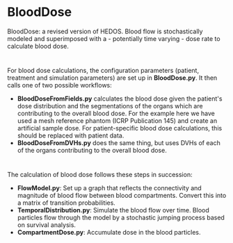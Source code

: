 # BloodDose
BloodDose: a revised version of HEDOS. Blood flow is stochastically modeled and superimposed with a - potentially time varying - dose rate to calculate blood dose.

#
For blood dose calculations, the configuration parameters (patient, treatment and simulation parameters) are set up in **BloodDose.py**.
It then calls one of two possible workflows: 
- **BloodDoseFromFields.py** calculates the blood dose given the patient's dose distribution and the segmentations of the organs which are contributing to the overall blood dose. For the example here we have used a mesh reference phantom (ICRP Publication 145) and create an artificial sample dose. For patient-specific blood dose calculations, this should be replaced with patient data.
- **BloodDoseFromDVHs.py** does the same thing, but uses DVHs of each of the organs contributing to the overall blood dose.

#
The calculation of blood dose follows these steps in succession:
- **FlowModel.py**: Set up a graph that reflects the connectivity and magnitude of blood flow between blood compartments. Convert this into a matrix of transition probabilities.  
- **TemporalDistribution.py**: Simulate the blood flow over time. Blood particles flow through the model by a stochastic jumping process based on survival analysis.
- **CompartmentDose.py**: Accumulate dose in the blood particles.


